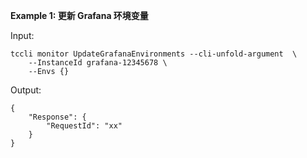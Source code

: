 **Example 1: 更新 Grafana 环境变量**



Input: 

```
tccli monitor UpdateGrafanaEnvironments --cli-unfold-argument  \
    --InstanceId grafana-12345678 \
    --Envs {}
```

Output: 
```
{
    "Response": {
        "RequestId": "xx"
    }
}
```

